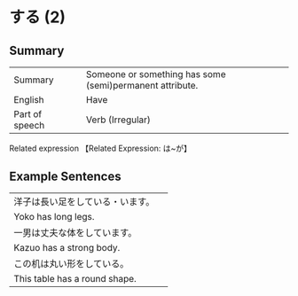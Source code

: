 # する (2)

## Summary

<table><tr>   <td>Summary<td>   <td>Someone or something has some (semi)permanent attribute.</td><tr><tr>   <td>English<td>   <td>Have</td><tr><tr>   <td>Part of speech<td>   <td>Verb (Irregular)</td><tr></table><tr>   <td>Related expression<td>   <td>【Related Expression: は~が】</td><tr></table></table>

## Example Sentences

<table><tr><td>洋子は長い足をしている・います。<td><tr><tr><td>Yoko has long legs.<td><tr><tr><td>一男は丈夫な体をしています。<td><tr><tr><td>Kazuo has a strong body.<td><tr><tr><td>この机は丸い形をしている。<td><tr><tr><td>This table has a round shape.<td><tr></table>

